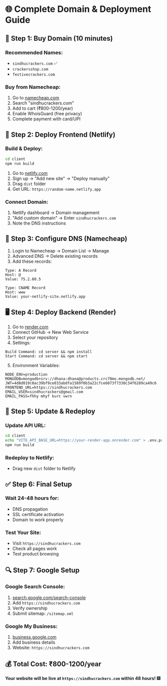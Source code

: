 # 🌐 Complete Domain & Deployment Guide

## 🛒 Step 1: Buy Domain (10 minutes)

### **Recommended Names:**
- `sindhucrackers.com` ✅
- `crackersshop.com`
- `festivecrackers.com`

### **Buy from Namecheap:**
1. Go to [namecheap.com](https://namecheap.com)
2. Search "sindhucrackers.com"
3. Add to cart (₹800-1200/year)
4. Enable WhoisGuard (free privacy)
5. Complete payment with card/UPI

## 🚀 Step 2: Deploy Frontend (Netlify)

### **Build & Deploy:**
```bash
cd client
npm run build
```

1. Go to [netlify.com](https://netlify.com)
2. Sign up → "Add new site" → "Deploy manually"
3. Drag `dist` folder
4. Get URL: `https://random-name.netlify.app`

### **Connect Domain:**
1. Netlify dashboard → Domain management
2. "Add custom domain" → Enter `sindhucrackers.com`
3. Note the DNS instructions

## 🔧 Step 3: Configure DNS (Namecheap)

1. Login to Namecheap → Domain List → Manage
2. Advanced DNS → Delete existing records
3. Add these records:

```
Type: A Record
Host: @
Value: 75.2.60.5

Type: CNAME Record  
Host: www
Value: your-netlify-site.netlify.app
```

## 🖥️ Step 4: Deploy Backend (Render)

1. Go to [render.com](https://render.com)
2. Connect GitHub → New Web Service
3. Select your repository
4. Settings:
```
Build Command: cd server && npm install
Start Command: cd server && npm start
```

5. Environment Variables:
```
NODE_ENV=production
MONGODB=mongodb+srv://dhana:dhana@products.crc78mo.mongodb.net/
JWT=4d8d019c0ac39bf9ce033abdfa1589f0b3a22cfce6073f7330c34f6289ca49c6
FRONTEND_URL=https://sindhucrackers.com
EMAIL_USER=sindhucrackers@gmail.com
EMAIL_PASS=fhhy mhyf kurc vwrn
```

## 🔄 Step 5: Update & Redeploy

### **Update API URL:**
```bash
cd client
echo "VITE_API_BASE_URL=https://your-render-app.onrender.com" > .env.production
npm run build
```

### **Redeploy to Netlify:**
- Drag new `dist` folder to Netlify

## ✅ Step 6: Final Setup

### **Wait 24-48 hours for:**
- DNS propagation
- SSL certificate activation
- Domain to work properly

### **Test Your Site:**
- Visit `https://sindhucrackers.com`
- Check all pages work
- Test product browsing

## 🔍 Step 7: Google Setup

### **Google Search Console:**
1. [search.google.com/search-console](https://search.google.com/search-console)
2. Add `https://sindhucrackers.com`
3. Verify ownership
4. Submit sitemap: `/sitemap.xml`

### **Google My Business:**
1. [business.google.com](https://business.google.com)
2. Add business details
3. Website: `https://sindhucrackers.com`

## 💰 Total Cost: ₹800-1200/year

**Your website will be live at `https://sindhucrackers.com` within 48 hours!** 🎆